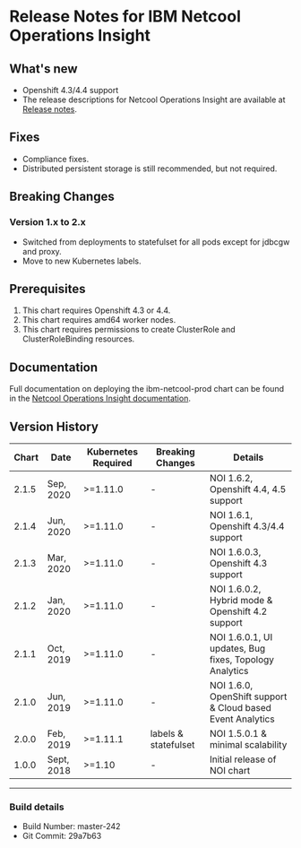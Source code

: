 # Release Notes for IBM Netcool Operations Insight

## What's new

- Openshift 4.3/4.4 support
- The release descriptions for Netcool Operations Insight are available at [Release notes](https://www.ibm.com/support/knowledgecenter/SSTPTP_1.6.0/com.ibm.netcool_ops.doc/soc/relnotes/soc_relnotes.html#soc_relnotes__title_Newfeatures).

## Fixes

- Compliance fixes.
- Distributed persistent storage is still recommended, but not required.

## Breaking Changes

### Version 1.x to 2.x

- Switched from deployments to statefulset for all pods except for jdbcgw and proxy.
- Move to new Kubernetes labels.

## Prerequisites

1. This chart requires Openshift 4.3 or 4.4.
2. This chart requires amd64 worker nodes.
3. This chart requires permissions to create ClusterRole and ClusterRoleBinding resources.

## Documentation

Full documentation on deploying the ibm-netcool-prod chart can be found in the [Netcool Operations Insight documentation](https://www.ibm.com/support/knowledgecenter/SSTPTP_1.6.0/com.ibm.netcool_ops.doc/soc/collaterals/soc_netops_kc_welcome.html).

## Version History

| Chart | Date       | Kubernetes Required | Breaking Changes     | Details                          |
| ----- | ---------- | ------------------- | -------------------- | -------------------------------- |
| 2.1.5 | Sep, 2020  | >=1.11.0            | -                    | NOI 1.6.2, Openshift 4.4, 4.5 support |
| 2.1.4 | Jun, 2020  | >=1.11.0            | -                    | NOI 1.6.1, Openshift 4.3/4.4 support|
| 2.1.3 | Mar, 2020  | >=1.11.0            | -                    | NOI 1.6.0.3, Openshift 4.3 support|
| 2.1.2 | Jan, 2020  | >=1.11.0            | -                    | NOI 1.6.0.2, Hybrid mode & Openshift 4.2 support|
| 2.1.1 | Oct, 2019  | >=1.11.0            | -                    | NOI 1.6.0.1, UI updates, Bug fixes, Topology Analytics |
| 2.1.0 | Jun, 2019  | >=1.11.0            | -                    | NOI 1.6.0, OpenShift support & Cloud based Event Analytics |
| 2.0.0 | Feb, 2019  | >=1.11.1            | labels & statefulset | NOI 1.5.0.1 & minimal scalability |
| 1.0.0 | Sept, 2018 | >=1.10              | -                    | Initial release of NOI chart |

----
### Build details

- Build Number: master-242
- Git Commit: 29a7b63

